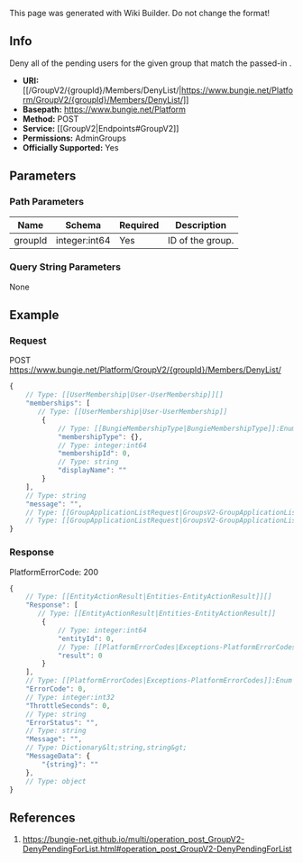 <span class="wiki-builder">This page was generated with Wiki Builder. Do not change the format!</span>

## Info
Deny all of the pending users for the given group that match the passed-in .

* **URI:** [[/GroupV2/{groupId}/Members/DenyList/|https://www.bungie.net/Platform/GroupV2/{groupId}/Members/DenyList/]]
* **Basepath:** https://www.bungie.net/Platform
* **Method:** POST
* **Service:** [[GroupV2|Endpoints#GroupV2]]
* **Permissions:** AdminGroups
* **Officially Supported:** Yes

## Parameters
### Path Parameters
Name | Schema | Required | Description
---- | ------ | -------- | -----------
groupId | integer:int64 | Yes | ID of the group.

### Query String Parameters
None

## Example
### Request
POST https://www.bungie.net/Platform/GroupV2/{groupId}/Members/DenyList/
```javascript
{
    // Type: [[UserMembership|User-UserMembership]][]
    "memberships": [
       // Type: [[UserMembership|User-UserMembership]]
        {
            // Type: [[BungieMembershipType|BungieMembershipType]]:Enum
            "membershipType": {},
            // Type: integer:int64
            "membershipId": 0,
            // Type: string
            "displayName": ""
        }
    ],
    // Type: string
    "message": "",
    // Type: [[GroupApplicationListRequest|GroupsV2-GroupApplicationListRequest]]
    // Type: [[GroupApplicationListRequest|GroupsV2-GroupApplicationListRequest]]
}

```

### Response
PlatformErrorCode: 200
```javascript
{
    // Type: [[EntityActionResult|Entities-EntityActionResult]][]
    "Response": [
       // Type: [[EntityActionResult|Entities-EntityActionResult]]
        {
            // Type: integer:int64
            "entityId": 0,
            // Type: [[PlatformErrorCodes|Exceptions-PlatformErrorCodes]]:Enum
            "result": 0
        }
    ],
    // Type: [[PlatformErrorCodes|Exceptions-PlatformErrorCodes]]:Enum
    "ErrorCode": 0,
    // Type: integer:int32
    "ThrottleSeconds": 0,
    // Type: string
    "ErrorStatus": "",
    // Type: string
    "Message": "",
    // Type: Dictionary&lt;string,string&gt;
    "MessageData": {
        "{string}": ""
    },
    // Type: object
}

```

## References
1. https://bungie-net.github.io/multi/operation_post_GroupV2-DenyPendingForList.html#operation_post_GroupV2-DenyPendingForList
